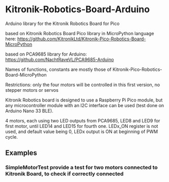 # Kitronik-Robotics-Board-Arduino
Arduino library for the Kitronik Robotics Board for Pico

based on Kitronik Robotics Board Pico library in MicroPython language here:
https://github.com/KitronikLtd/Kitronik-Pico-Robotics-Board-MicroPython

based on PCA9685 library for Arduino:
https://github.com/NachtRaveVL/PCA9685-Arduino

Names of functions, constants are mostly those of Kitronik-Pico-Robotics-Board-MicroPython

Restrictions: only the four motors will be controlled in this first version, no stepper motors or servos

Kitronik Robotics board is designed to use a Raspberry Pi Pico module, but any microcontroller module 
with an I2C interface can be used (test done on Arduino Nano 33 BLE).

4 motors, each using two LED outputs from PCA9685, LED8 and LED9 for first motor, until LED14 and LED15 for fourth one.
LEDx_ON register is not used, and default value being 0, LEDx output is ON at beginning of PWM cycle.   

## Examples
### SimpleMotorTest provide a test for two motors connected to Kitronik Board, to check if correctly connected